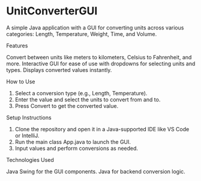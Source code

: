 # UnitConverterGUI
A simple Java application with a GUI for converting units across various categories: Length, Temperature, Weight, Time, and Volume.

Features

Convert between units like meters to kilometers, Celsius to Fahrenheit, and more.
Interactive GUI for ease of use with dropdowns for selecting units and types.
Displays converted values instantly.


How to Use

1. Select a conversion type (e.g., Length, Temperature).
2. Enter the value and select the units to convert from and to.
3. Press Convert to get the converted value.



Setup Instructions

1. Clone the repository and open it in a Java-supported IDE like VS Code or IntelliJ.
2. Run the main class App.java to launch the GUI.
3. Input values and perform conversions as needed.



Technologies Used

Java Swing for the GUI components.
Java for backend conversion logic.

